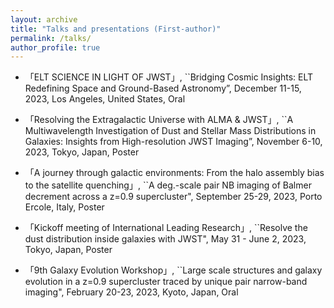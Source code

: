 ```yaml
---
layout: archive
title: "Talks and presentations (First-author)"
permalink: /talks/
author_profile: true
---
```

* 「ELT SCIENCE IN LIGHT OF JWST」, ``Bridging Cosmic Insights: ELT Redefining Space and Ground-Based Astronomy”, December 11-15, 2023, Los Angeles, United States, Oral

* 「Resolving the Extragalactic Universe with ALMA & JWST」, ``A Multiwavelength Investigation of Dust and Stellar Mass Distributions in Galaxies: Insights from High-resolution JWST Imaging”, November 6-10, 2023, Tokyo, Japan, Poster

* 「A journey through galactic environments: From the halo assembly bias to the satellite quenching」, ``A deg.-scale pair NB imaging of Balmer decrement across a z=0.9 supercluster", September 25-29, 2023, Porto Ercole, Italy, Poster
  
* 「Kickoff meeting of International Leading Research」, ``Resolve the dust distribution inside galaxies with JWST", May 31 - June 2, 2023, Tokyo, Japan, Poster

* 「9th Galaxy Evolution Workshop」, ``Large scale structures and galaxy evolution in a z=0.9 supercluster traced by unique pair narrow-band imaging", February 20-23, 2023, Kyoto, Japan, Oral
